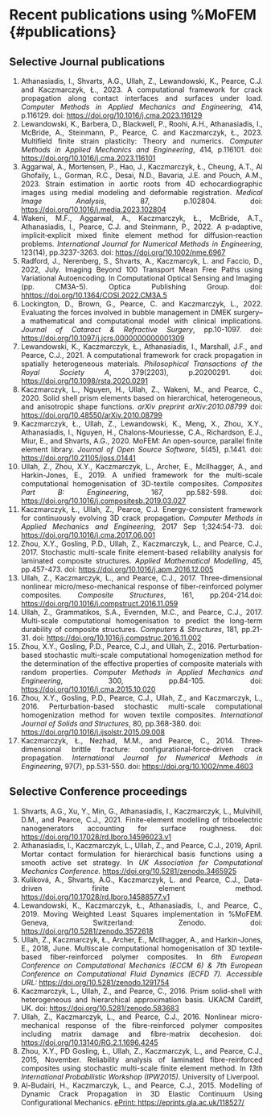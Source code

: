 Recent publications using %MoFEM {#publications}
=======================================================================

## Selective Journal publications
<div style="text-align: justify">
<ol>
<li>Athanasiadis, I., Shvarts, A.G., Ullah, Z., Lewandowski, K., Pearce, C.J. and Kaczmarczyk, Ł., 2023. A computational framework for crack propagation along contact interfaces and surfaces under load. <i>Computer Methods in Applied Mechanics and Engineering</i>, 414, p.116129.  doi: <a href="https://doi.org/10.1016/j.cma.2023.116129"> https://doi.org/10.1016/j.cma.2023.116129</a></li>

<li>Lewandowski, K., Barbera, D., Blackwell, P., Roohi, A.H., Athanasiadis, I., McBride, A., Steinmann, P., Pearce, C. and Kaczmarczyk, Ł., 2023. Multifield finite strain plasticity: Theory and numerics. <i>Computer Methods in Applied Mechanics and Engineering</i>, 414, p.116101. doi: <a href="https://doi.org/10.1016/j.cma.2023.116101"> https://doi.org/10.1016/j.cma.2023.116101</a></li>

<li>Aggarwal, A., Mortensen, P., Hao, J., Kaczmarczyk, Ł., Cheung, A.T., Al Ghofaily, L., Gorman, R.C., Desai, N.D., Bavaria, J.E. and Pouch, A.M., 2023. Strain estimation in aortic roots from 4D echocardiographic images using medial modeling and deformable registration. <i>Medical Image Analysis</i>, 87, p.102804. doi: <a href="https://doi.org/10.1016/j.media.2023.102804"> https://doi.org/10.1016/j.media.2023.102804</a></li>

<li>Wakeni, M.F., Aggarwal, A., Kaczmarczyk, Ł., McBride, A.T., Athanasiadis, I., Pearce, C.J. and Steinmann, P., 2022. A p‐adaptive, implicit‐explicit mixed finite element method for diffusion‐reaction problems. <i>International Journal for Numerical Methods in Engineering</i>, 123(14), pp.3237-3263. doi: <a href="  https://doi.org/10.1002/nme.6967">  https://doi.org/10.1002/nme.6967</a></li>

<li>Radford, J., Nerenberg, S., Shvarts, A., Kaczmarcyk, L. and Faccio, D., 2022, July. Imaging Beyond 100 Transport Mean Free Paths using Variational Autoencoding. In Computational Optical Sensing and Imaging (pp. CM3A-5). Optica Publishing Group. doi: <a href=" https://doi.org/10.1364/COSI.2022.CM3A.5">  hhttps://doi.org/10.1364/COSI.2022.CM3A.5</a></li>

<li>Lockington, D., Brown, G., Pearce, C. and Kaczmarczyk, L., 2022. Evaluating the forces involved in bubble management in DMEK surgery–a mathematical and computational model with clinical implications. <i>Journal of Cataract & Refractive Surgery</i>, pp.10-1097. doi: <a href="https://doi.org/10.1097/j.jcrs.0000000000001309"> https://doi.org/10.1097/j.jcrs.0000000000001309</a></li>

<li>Lewandowski, K., Kaczmarczyk, Ł., Athanasiadis, I., Marshall, J.F., and Pearce, C.J., 2021. A computational framework for crack propagation in spatially heterogeneous materials. <i>Philosophical Transactions of the Royal Society A</i>, 379(2203), p.20200291. doi: <a href="https://doi.org/10.1098/rsta.2020.0291"> https://doi.org/10.1098/rsta.2020.0291</a></li>

<li>Kaczmarczyk, L., Nguyen, H., Ullah, Z., Wakeni, M., and Pearce, C., 2020. Solid shell prism elements based on hierarchical, heterogeneous, and anisotropic shape functions. <i>arXiv preprint arXiv:2010.08799</i> doi: <a href="https://doi.org/10.48550/arXiv.2010.08799"> https://doi.org/10.48550/arXiv.2010.08799</a></li>

<li>Kaczmarczyk, Ł., Ullah, Z., Lewandowski, K., Meng, X., Zhou, X.Y., Athanasiadis, I., Nguyen, H., Chalons-Mouriesse, C.A., Richardson, E.J., Miur, E., and Shvarts, A.G., 2020. MoFEM: An open-source, parallel finite element library. <i>Journal of Open Source Software</i>, 5(45), p.1441. doi: </i><a href="https://doi.org/10.21105/joss.01441"> https://doi.org/10.21105/joss.01441</a></li>

<li>Ullah, Z., Zhou, X.Y., Kaczmarczyk, L., Archer, E., McIlhagger, A., and Harkin-Jones, E., 2019. A unified framework for the multi-scale computational homogenisation of 3D-textile composites. <i>Composites Part B: Engineering</i>, 167, pp.582-598. doi: </i><a href="https://doi.org/10.1016/j.compositesb.2019.03.027"> https://doi.org/10.1016/j.compositesb.2019.03.027</a></li>

<li>Kaczmarczyk, Ł., Ullah, Z., Pearce, C.J. Energy-consistent framework for continuously evolving 3D crack propagation. <i>Computer Methods in Applied Mechanics and Engineering</i>, 2017 Sep 1;324:54-73. doi: <a href="https://doi.org/10.1016/j.cma.2017.06.001"> https://doi.org/10.1016/j.cma.2017.06.001</a></li>

<li>Zhou, X.Y., Gosling, P.D., Ullah, Z., Kaczmarczyk, L., and Pearce, C.J., 2017. Stochastic multi-scale finite element-based reliability analysis for laminated composite structures. <i>Applied Mathematical Modelling</i>, 45, pp.457-473. doi: <a href="https://doi.org/10.1016/j.apm.2016.12.005"> https://doi.org/10.1016/j.apm.2016.12.005</a></li>

<li>Ullah, Z., Kaczmarczyk, L., and Pearce, C.J., 2017. Three-dimensional nonlinear micro/meso-mechanical response of fiber-reinforced polymer composites. <i>Composite Structures</i>, 161, pp.204-214.doi: <a href="https://doi.org/10.1016/j.compstruct.2016.11.059"> https://doi.org/10.1016/j.compstruct.2016.11.059</a></li>

<li>Ullah, Z., Grammatikos, S.A., Evernden, M.C., and Pearce, C.J., 2017. Multi-scale computational homogenisation to predict the long-term durability of composite structures. <i>Computers & Structures</i>, 181, pp.21-31. doi: <a href="https://doi.org/10.1016/j.compstruc.2016.11.002"> https://doi.org/10.1016/j.compstruc.2016.11.002</a></li>

<li>Zhou, X.Y., Gosling, P.D., Pearce, C.J., and Ullah, Z., 2016. Perturbation-based stochastic multi-scale computational homogenization method for the determination of the effective properties of composite materials with random properties. <i>Computer Methods in Applied Mechanics and Engineering</i>, 300, pp.84-105. doi: <a href="https://doi.org/10.1016/j.cma.2015.10.020"> https://doi.org/10.1016/j.cma.2015.10.020</a></li>

<li>Zhou, X.Y., Gosling, P.D., Pearce, C.J., Ullah, Z., and Kaczmarczyk, L., 2016. Perturbation-based stochastic multi-scale computational homogenization method for woven textile composites. <i>International Journal of Solids and Structures</i>, 80, pp.368-380. doi: </li><a href="https://doi.org/10.1016/j.ijsolstr.2015.09.008"> https://doi.org/10.1016/j.ijsolstr.2015.09.008</a></li>

<li>Kaczmarczyk, Ł., Nezhad, M.M., and Pearce, C., 2014. Three‐dimensional brittle fracture: configurational‐force‐driven crack propagation. <i>International Journal for Numerical Methods in Engineering</i>, 97(7), pp.531-550. doi: <a href="https://doi.org/10.1002/nme.4603"> https://doi.org/10.1002/nme.4603</a></li>
</ol>


## Selective Conference proceedings
<ol>
<li>Shvarts, A.G., Xu, Y., Min, G., Athanasiadis, I., Kaczmarczyk, L., Mulvihill, D.M., and Pearce, C.J., 2021. Finite-element modelling of triboelectric nanogenerators accounting for surface roughness. doi: </i> <a href="https://doi.org/10.17028/rd.lboro.14596023.v1"> https://doi.org/10.17028/rd.lboro.14596023.v1</a></li>

<li>Athanasiadis, I., Kaczmarczyk, L., Ullah, Z., and Pearce, C.J., 2019, April. Mortar contact formulation for hierarchical basis functions using a smooth active set strategy. In <i>UK Association for Computational Mechanics Conference.</i> <a href="https://doi.org/10.5281/zenodo.3465925">https://doi.org/10.5281/zenodo.3465925</a></li>

<li>Kuliková, A., Shvarts, A.G., Kaczmarczyk, L. and Pearce, C.J., Data-driven finite element method.</i> <a href="https://doi.org/10.17028/rd.lboro.14588577.v1">https://doi.org/10.17028/rd.lboro.14588577.v1</a></li>

<li>Lewandowski, K., Kaczmarczyk, Ł., Athanasiadis, I., and Pearce, C., 2019. Moving Weighted Least Squares implementation in %MoFEM. Geneva, Switzerland: Zenodo. doi: <a href="https://doi.org/10.5281/zenodo.3572618"> https://doi.org/10.5281/zenodo.3572618</a></li>

<li>Ullah, Z., Kaczmarczyk, Ł., Archer, E., McIlhagger, A., and Harkin-Jones, E., 2018, June. Multiscale computational homogenisation of 3D textile-based fiber-reinforced polymer composites. In <i>6th European Conference on Computational Mechanics (ECCM 6) & 7th European Conference on Computational Fluid Dynamics (ECFD 7). Accessible  URL:</i> <a href="https://doi.org/10.5281/zenodo.1291754">https://doi.org/10.5281/zenodo.1291754</a></li>

<li>Kaczmarczyk, L., Ullah, Z., and Pearce, C., 2016. Prism solid-shell with heterogeneous and hierarchical approximation basis. UKACM Cardiff, UK. doi: <a href="https://doi.org/10.5281/zenodo.583683">https://doi.org/10.5281/zenodo.583683</a></li>

<li>Ullah, Z., Kaczmarczyk, L., and Pearce, C.J., 2016. Nonlinear micro-mechanical response of the fibre-reinforced polymer composites including matrix damage and fibre-matrix decohesion. doi: <a href="https://doi.org/10.13140/RG.2.1.1696.4245"> https://doi.org/10.13140/RG.2.1.1696.4245</a></li>

<li>Zhou, X.Y., PD Gosling, Ł., Ullah, Z., Kaczmarczyk, L., and Pearce, C.J., 2015, November. Reliability analysis of laminated fibre-reinforced composites using stochastic multi-scale finite element method. In <i>13th International Probabilistic Workshop (IPW2015)</i>. University of Liverpool.</li>

<li>Al-Budairi, H., Kaczmarczyk, L., and Pearce, C.J., 2015. Modelling of Dynamic Crack Propagation in 3D Elastic Continuum Using Configurational Mechanics. <a href="https://eprints.gla.ac.uk/118527/"> ePrint: https://eprints.gla.ac.uk/118527/</a></li>
 </ol>

 </div>